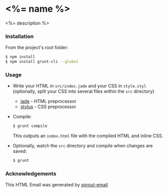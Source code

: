 # <%= name %>

<%= description %>

### Installation

From the project's root folder:

```sh
$ npm install
$ npm install grunt-cli --global
```

### Usage

- Write your HTML in `src/index.jade` and your CSS in `style.styl` (optionally, split your CSS into several files within the `src` directory)
  - [jade](http://jade-lang.com/) - HTML preprocessor
  - [stylus](http://learnboost.github.io/stylus/) - CSS preprocessor

- Compile:

  ```sh
  $ grunt compile
  ```

  This outputs an `index.html` file with the compiled HTML and inline CSS.

- Optionally, watch the `src` directory and compile when changes are saved:

  ```sh
  $ grunt
  ```

### Acknowledgements

This HTML Email was generated by [sprout-email](https://github.com/carrot/sprout-email)